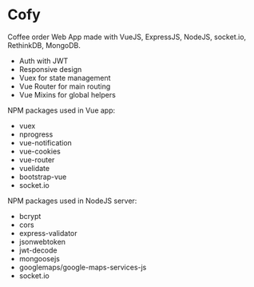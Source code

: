 # Cofy
Coffee order Web App made with VueJS, ExpressJS, NodeJS, socket.io, RethinkDB, MongoDB.

* Auth with JWT
* Responsive design
* Vuex for state management
* Vue Router for main routing
* Vue Mixins for global helpers

NPM packages used in Vue app:
* vuex
* nprogress
* vue-notification
* vue-cookies
* vue-router
* vuelidate
* bootstrap-vue
* socket.io

NPM packages used in NodeJS server:
* bcrypt
* cors
* express-validator
* jsonwebtoken
* jwt-decode
* mongoosejs
* googlemaps/google-maps-services-js
* socket.io
